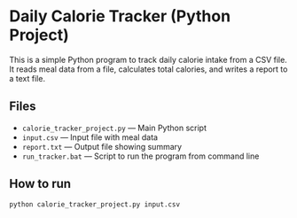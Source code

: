 # Daily Calorie Tracker (Python Project)

This is a simple Python program to track daily calorie intake from a CSV file.  
It reads meal data from a file, calculates total calories, and writes a report to a text file.

## Files

- `calorie_tracker_project.py` — Main Python script
- `input.csv` — Input file with meal data
- `report.txt` — Output file showing summary
- `run_tracker.bat` — Script to run the program from command line

## How to run

```bash
python calorie_tracker_project.py input.csv
